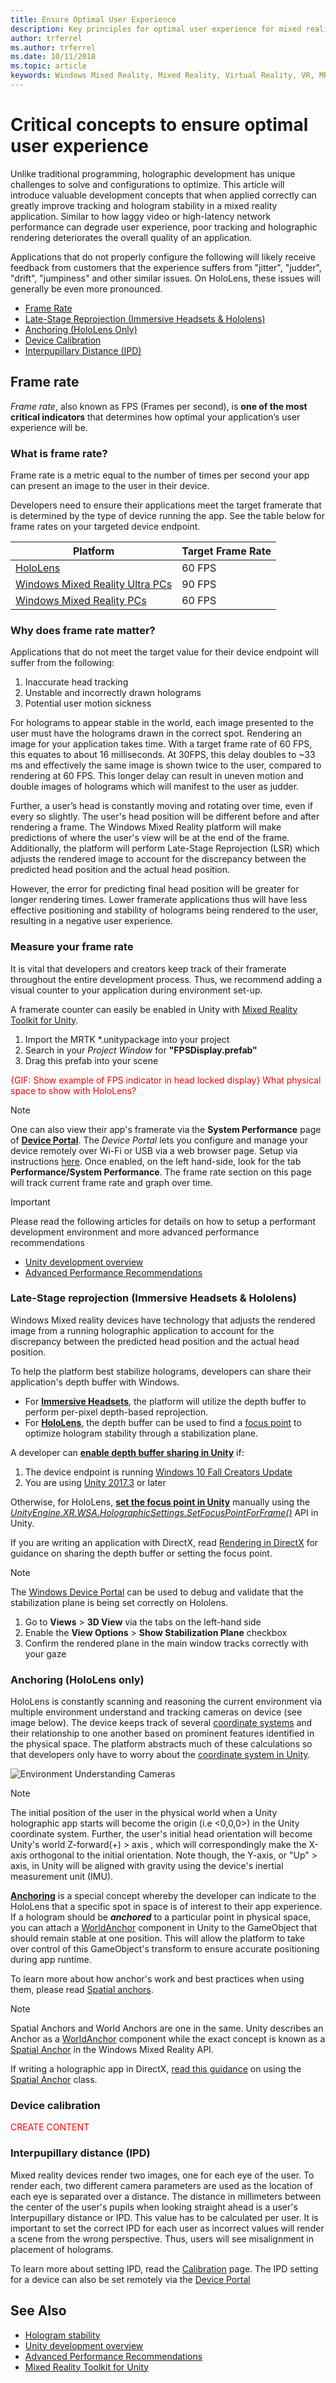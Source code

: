 ```yaml
---
title: Ensure Optimal User Experience
description: Key principles for optimal user experience for mixed reality apps
author: trferrel
ms.author: trferrel
ms.date: 10/11/2018
ms.topic: article
keywords: Windows Mixed Reality, Mixed Reality, Virtual Reality, VR, MR, performance, LSR, tracking
---
```


# Critical concepts to ensure optimal user experience

Unlike traditional programming, holographic development has unique challenges to solve and configurations to optimize. This article will introduce valuable development concepts that when applied correctly can greatly improve tracking and hologram stability in a mixed reality application. Similar to how laggy video or high-latency network performance can degrade user experience, poor tracking and holographic rendering deteriorates the overall quality of an application.

Applications that do not properly configure the following will likely receive feedback from customers that the experience suffers from "jitter", "judder", "drift", "jumpiness" and other similar issues. On HoloLens, these issues will generally be even more pronounced.

- [Frame Rate](#why-does-frame-rate-matter?)
- [Late-Stage Reprojection (Immersive Headsets & Hololens)](#late-stage-reprojection-immersive-headsets--hololens)
- [Anchoring (HoloLens Only)](#anchoring-hololens-only)
- [Device Calibration](#device-calibration)
- [Interpupillary Distance (IPD)](#interpupillary-distance-ipd)

## Frame rate

*Frame rate*, also known as FPS (Frames per second), is **one of the most critical indicators** that determines how optimal your application’s user experience will be.

### What is frame rate?
Frame rate is a metric equal to the number of times per second your app can present an image to the user in their device.

Developers need to ensure their applications meet the target framerate that is determined by the type of device running the app. See the table below for frame rates on your targeted device endpoint.

| Platform | Target Frame Rate |
|----------|-------------------|
| [HoloLens](hololens-hardware-details.md) | 60 FPS |
| [Windows Mixed Reality Ultra PCs](immersive-headset-hardware-details.md) | 90 FPS |
| [Windows Mixed Reality PCs](immersive-headset-hardware-details.md) | 60 FPS |

### Why does frame rate matter?

Applications that do not meet the target value for their device endpoint will suffer from the following:
1) Inaccurate head tracking
2) Unstable and incorrectly drawn holograms
3) Potential user motion sickness

For holograms to appear stable in the world, each image presented to the user must have the holograms drawn in the correct spot. Rendering an image for your application takes time. With a target frame rate of 60 FPS, this equates to about 16 milliseconds. At 30FPS, this delay doubles to ~33 ms and effectively the same image is shown twice to the user, compared to rendering at 60 FPS. This longer delay can result in uneven motion and double images of holograms which will manifest to the user as judder.

Further, a user’s head is constantly moving and rotating over time, even if every so slightly. The user's head position will be different before and after rendering a frame. The Windows Mixed Reality platform will make predictions of where the user's view will be at the end of the frame. Additionally, the platform will perform Late-Stage Reprojection (LSR) which adjusts the rendered image to account for the discrepancy between the predicted head position and the actual head position.

However, the error for predicting final head position will be greater for longer rendering times. Lower framerate applications thus will have less effective positioning and stability of holograms being rendered to the user, resulting in a negative user experience.

### Measure your frame rate
It is vital that developers and creators keep track of their framerate throughout the entire development process. Thus, we recommend adding a visual counter to your application during environment set-up.

A framerate counter can easily be enabled in Unity with [Mixed Reality Toolkit for Unity](https://github.com/Microsoft/MixedRealityToolkit-Unity). 

1) Import the MRTK *.unitypackage into your project
2) Search in your *Project Window* for **"FPSDisplay.prefab"**
3) Drag this prefab into your scene

<span style="color:red">
{GIF: Show example of FPS indicator in head locked display}
What physical space to show with HoloLens?
</span>

>[!NOTE]
> One can also view their app's framerate via the **System Performance** page of **[Device Portal](using-the-windows-device-portal.md)**. The *Device Portal* lets you configure and manage your device remotely over Wi-Fi or USB via a web browser page. Setup via instructions [here](using-the-windows-device-portal.md). Once enabled, on the left hand-side, look for the tab **Performance/System Performance**. The frame rate section on this page will track current frame rate and graph over time.

>[!IMPORTANT]
> Please read the following articles for details on how to setup a performant development environment and more advanced performance recommendations
>
>* [Unity development overview](unity-development-overview.md)
>* [Advanced Performance Recommendations](advanced-performance-recommendations.md)

### Late-Stage reprojection (Immersive Headsets & Hololens)
Windows Mixed reality devices have technology that adjusts the rendered image from a running holographic application to account for the discrepancy between the predicted head position and the actual head position.

To help the platform best stabilize holograms, developers can share their application's depth buffer with Windows.

- For **[Immersive Headsets](immersive-headset-hardware-details.md)**, the platform will utilize the depth buffer to perform per-pixel depth-based reprojection. 
- For **[HoloLens](hololens-hardware-details.md)**, the depth buffer can be used to find a [focus point](focus-point-in-unity.md) to optimize hologram stability through a stabilization plane. 

A developer can **[enable depth buffer sharing in Unity](camera-in-unity.md#sharing-your-depth-buffers-with-windows)** if:
1) The device endpoint is running [Windows 10 Fall Creators Update](release-notes-october-2017.md)
2) You are using [Unity 2017.3](https://unity3d.com/unity/whats-new/unity-2017.3.0) or later

Otherwise, for HoloLens, **[set the focus point in Unity](focus-point-in-unity.md)** manually using the
*[UnityEngine.XR.WSA.HolographicSettings.SetFocusPointForFrame()](https://docs.unity3d.com/ScriptReference/XR.WSA.HolographicSettings.SetFocusPointForFrame.html)* API in Unity.

If you are writing an application with DirectX, read [Rendering in DirectX](rendering-in-directx.md#set-the-focus-point-for-image-stabilization) for guidance on sharing the depth buffer or setting the focus point.

>[!NOTE]
> The [Windows Device Portal](using-the-windows-device-portal.md) can be used to debug and validate that the stabilization plane is being set correctly on Hololens.
> 1) Go to **Views** > **3D View** via the tabs on the left-hand side
> 2) Enable the **View Options** > **Show Stabilization Plane** checkbox
> 3) Confirm the rendered plane in the main window tracks correctly with your gaze

### Anchoring (HoloLens only)

HoloLens is constantly scanning and reasoning the current environment via multiple environment understand and tracking cameras on device (see image below). The device keeps track of several [coordinate systems](coordinate-systems.md) and their relationship to one another based on prominent features identified in the physical space. The platform abstracts much of these calculations so that developers only have to worry about the [coordinate system in Unity](coordinate-systems-in-unity.md).

![Environment Understanding Cameras](images/sensor-bar-400px.jpg)

>[!NOTE]
> The initial position of the user in the physical world when a Unity holographic app starts will become the origin (i.e <0,0,0\>) in the Unity coordinate system. Further, the user's initial head orientation will become Unity's world Z-forward(+) > axis , which will correspondingly make the X-axis orthogonal to the initial orientation.
> Note though, the Y-axis, or "Up" > axis, in Unity will be aligned with gravity using the device's inertial measurement unit (IMU).

**[Anchoring](spatial-anchors.md)** is a special concept whereby the developer can indicate to the HoloLens that a specific spot in space is of interest to their app experience. If a hologram should be _**anchored**_ to a particular point in physical space, you can attach a [WorldAnchor](https://docs.unity3d.com/2017.4/Documentation/ScriptReference/XR.WSA.WorldAnchor.html) component in Unity to the GameObject that should remain stable at one position. This will allow the platform to take over control of this GameObject's transform to ensure accurate positioning during app runtime.

To learn more about how anchor's work and best practices when using them, please read [Spatial anchors](spatial-anchors.md).

>[!NOTE]
> Spatial Anchors and World Anchors are one in the same. Unity describes an Anchor as a [WorldAnchor](https://docs.unity3d.com/2017.4/Documentation/ScriptReference/XR.WSA.WorldAnchor.html) component while the exact concept is known as a [Spatial Anchor](https://docs.microsoft.com/en-us/uwp/api/windows.perception.spatial.spatialanchor) in the Windows Mixed Reality API. 
> 
> If writing a holographic app in DirectX, [read this guidance](coordinate-systems-in-directx.md#place-holograms-in-the-world-using-spatial-anchors) on using the [Spatial Anchor](https://docs.microsoft.com/en-us/uwp/api/windows.perception.spatial.spatialanchor) class.

### Device calibration

<span style="color:red"> CREATE CONTENT </span>

### Interpupillary distance (IPD)

Mixed reality devices render two images, one for each eye of the user. To render each, two different camera parameters are used as the location of each eye is separated over a distance. The distance in millimeters between the center of the user's pupils when looking straight ahead is a user's Interpupillary distance or IPD. This value has to be calculated per user. It is important to set the correct IPD for each user as incorrect values will render a scene from the wrong perspective. Thus, users will see misalignment in placement of holograms.

To learn more about setting IPD, read the [Calibration](calibration.md) page. The IPD setting for a device can also be set remotely via the [Device Portal](using-the-windows-device-portal.md#device-portal-pages)

## See Also
- [Hologram stability](hologram-stability.md)
- [Unity development overview](unity-development-overview.md)
- [Advanced Performance Recommendations](advanced-performance-recommendations.md)
- [Mixed Reality Toolkit for Unity](https://github.com/Microsoft/MixedRealityToolkit-Unity)